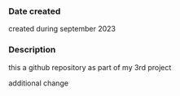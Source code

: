 ### Date created
created during september 2023 


### Description
this a github repository as part of my 3rd project

additional change 
